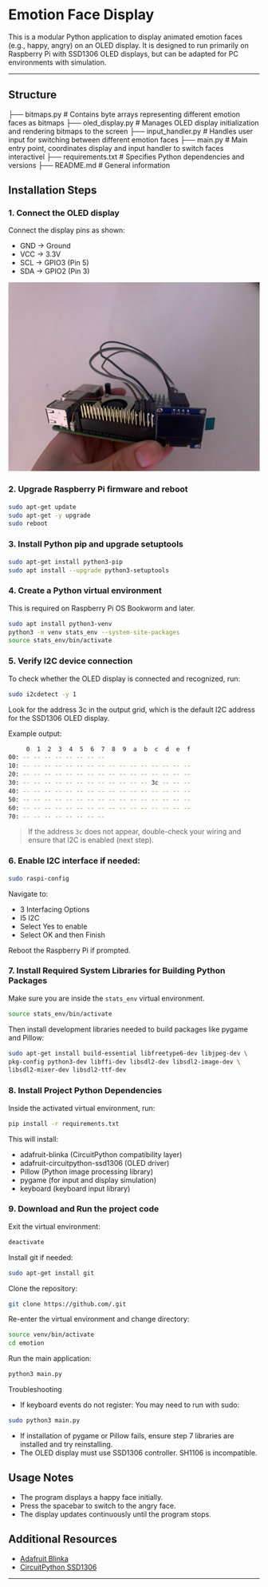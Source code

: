 # Emotion Face Display 

This is a modular Python application to display animated emotion faces (e.g., happy, angry) on an OLED display. It is designed to run primarily on Raspberry Pi with SSD1306 OLED displays, but can be adapted for PC environments with simulation.

---

## Structure
├── bitmaps.py       # Contains byte arrays representing different emotion faces as bitmaps
├── oled_display.py  # Manages OLED display initialization and rendering bitmaps to the screen
├── input_handler.py # Handles user input for switching between different emotion faces
├── main.py          # Main entry point, coordinates display and input handler to switch faces interactivel
├── requirements.txt # Specifies Python dependencies and versions
├── README.md        # General information 


## Installation Steps

### 1. Connect the OLED display

Connect the display pins as shown:
- GND → Ground  
- VCC → 3.3V  
- SCL → GPIO3 (Pin 5)  
- SDA → GPIO2 (Pin 3)

![Display connections](./image/connections.jpeg)

### 2. Upgrade Raspberry Pi firmware and reboot

```bash
sudo apt-get update
sudo apt-get -y upgrade
sudo reboot
```

### 3. Install Python pip and upgrade setuptools

```bash
sudo apt-get install python3-pip
sudo apt install --upgrade python3-setuptools
```

### 4. Create a Python virtual environment

This is required on Raspberry Pi OS Bookworm and later.

```bash
sudo apt install python3-venv
python3 -m venv stats_env --system-site-packages
source stats_env/bin/activate
```

### 5. Verify I2C device connection

To check whether the OLED display is connected and recognized, run:

```bash
sudo i2cdetect -y 1
```

Look for the address 3c in the output grid, which is the default I2C address for the SSD1306 OLED display.

Example output:

```bash
     0  1  2  3  4  5  6  7  8  9  a  b  c  d  e  f
00: -- -- -- -- -- -- -- --
10: -- -- -- -- -- -- -- -- -- -- -- -- -- -- -- --
20: -- -- -- -- -- -- -- -- -- -- -- -- -- -- -- --
30: -- -- -- -- -- -- -- -- -- -- -- -- 3c -- -- --
40: -- -- -- -- -- -- -- -- -- -- -- -- -- -- -- --
50: -- -- -- -- -- -- -- -- -- -- -- -- -- -- -- --
60: -- -- -- -- -- -- -- -- -- -- -- -- -- -- -- --
70: -- -- -- -- -- -- -- --
```

> If the address `3c` does not appear, double-check your wiring and ensure that I2C is enabled (next step).

### 6. Enable I2C interface if needed:

```bash
sudo raspi-config
```

Navigate to:
- 3 Interfacing Options
- I5 I2C
- Select Yes to enable
- Select OK and then Finish

Reboot the Raspberry Pi if prompted.

### 7. Install Required System Libraries for Building Python Packages

Make sure you are inside the `stats_env` virtual environment.

```bash
source stats_env/bin/activate
```

Then install development libraries needed to build packages like pygame and Pillow:

```bash
sudo apt-get install build-essential libfreetype6-dev libjpeg-dev \
pkg-config python3-dev libffi-dev libsdl2-dev libsdl2-image-dev \
libsdl2-mixer-dev libsdl2-ttf-dev
```

### 8. Install Project Python Dependencies

Inside the activated virtual environment, run:

```bash
pip install -r requirements.txt
```

This will install:
- adafruit-blinka (CircuitPython compatibility layer)
- adafruit-circuitpython-ssd1306 (OLED driver)
- Pillow (Python image processing library)
- pygame (for input and display simulation)
- keyboard (keyboard input library)

### 9. Download and Run the project code

Exit the virtual environment:

```bash
deactivate
```

Install git if needed:

```bash
sudo apt-get install git
```

Clone the repository:

```bash
git clone https://github.com/.git
```

Re-enter the virtual environment and change directory:

```bash
source venv/bin/activate
cd emotion
```

Run the main application:

```bash
python3 main.py
```

Troubleshooting
- If keyboard events do not register: You may need to run with sudo:

```bash
sudo python3 main.py
```

- If installation of pygame or Pillow fails, ensure step 7 libraries are installed and try reinstalling.
- The OLED display must use SSD1306 controller. SH1106 is incompatible.

## Usage Notes
- The program displays a happy face initially.
- Press the spacebar to switch to the angry face.
- The display updates continuously until the program stops.

## Additional Resources

- [Adafruit Blinka](https://github.com/adafruit/Adafruit_Blinka)  
- [CircuitPython SSD1306](https://github.com/adafruit/Adafruit_CircuitPython_SSD1306)  

---
